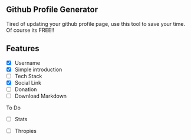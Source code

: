 ## Github Profile Generator

Tired of updating your github profile page, use this tool to save your time. Of course its FREE!!

## Features

- [x] Username
- [x] Simple introduction
- [ ] Tech Stack
- [x] Social Link
- [ ] Donation
- [ ] Download Markdown

To Do

- [ ] Stats
- [ ] Thropies

